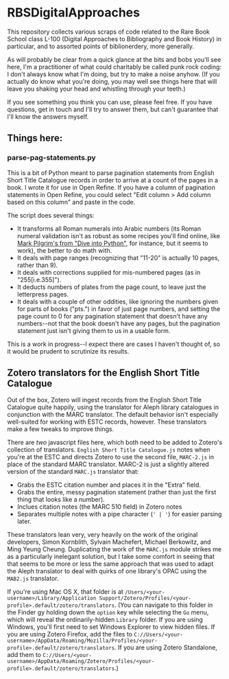# RBSDigitalApproaches
This repository collects various scraps of code related to the Rare Book School class L-100 (Digital Approaches to Bibliography and Book History) in particular, and to assorted points of biblionerdery, more generally.

As will probably be clear from a quick glance at the bits and bobs you'll see here, I'm a practitioner of what could charitably be called punk rock coding: I don't always know what I'm doing, but try to make a noise anyhow. (If you actually do know what you're doing, you may well see things here that will leave you shaking your head and whistling through your teeth.)

If you see something you think you can use, please feel free. If you have questions, get in touch and I'll try to answer them, but can't guarantee that I'll know the answers myself.

## Things here:

### parse-pag-statements.py
This is a bit of Python meant to parse pagination statements from English Short Title Catalogue records in order to arrive at a count of the pages in a book. I wrote it for use in Open Refine. If you have a column of pagination statements in Open Refine, you could select "Edit column > Add column based on this column" and paste in the code.

The script does several things:
* It transforms all Roman numerals into Arabic numbers (its Roman numeral validation isn't as robust as some recipes you'll find online, like [Mark Pilgrim's from "Dive into Python"](http://www.diveintopython.net/regular_expressions/roman_numerals.html "Roman Numerals at Dive into Python"), for instance, but it seems to work), the better to do math with.
* It deals with page ranges (recognizing that "11-20" is actually 10 pages, rather than 9).
* It deals with corrections supplied for mis-numbered pages (as in "255[i.e.355]").
* It deducts numbers of plates from the page count, to leave just the letterpress pages.
* It deals with a couple of other oddities, like ignoring the numbers given for parts of books ("pts.") in favor of just page numbers, and setting the page count to 0 for any pagination statement that doesn't have any numbers--not that the book doesn't have any pages, but the pagination statement just isn't giving them to us in a usable form.

This is a work in progress--I expect there are cases I haven't thought of, so it would be prudent to scrutinize its results.

## Zotero translators for the English Short Title Catalogue
Out of the box, Zotero will ingest records from the English Short Title Catalogue quite happily, using the translator for Aleph library catalogues in conjunction with the MARC translator. The default behavior isn't especially well-suited for working with ESTC records, however. These translators make a few tweaks to improve things.

There are *two* javascript files here, which both need to be added to Zotero's collection of translators. `English Short Title Catalogue.js` notes when you're at the ESTC and directs Zotero to use the second file, `MARC-2.js` in place of the standard MARC translator. MARC-2 is just a slightly altered version of the standard `MARC.js` translator that:
* Grabs the ESTC citation number and places it in the "Extra" field.
* Grabs the entire, messy pagination statement (rather than just the first thing that looks like a number).
* Inclues citation notes (the MARC 510 field) in Zotero notes
* Separates multiple notes with a pipe character (`' | '`) for easier parsing later.

These translators lean very, very heavily on the work of the original developers, Simon Kornblith, Sylvain Machefert, Michael Berkowitz, and Ming Yeung Cheung. Duplicating the work of the `MARC.js` module strikes me as a particularly inelegant solution, but I take some comfort in seeing that that seems to be more or less the same approach that was used to adapt the Aleph translator to deal with quirks of one library's OPAC using the `MAB2.js` translator.

  If you're using Mac OS X, that folder is at `/Users/<your-username>/Library/Application Support/Zotero/Profiles/<your-profile>.default/zotero/translators`. (You can navigate to this folder in the Finder gy holding down the `option` key while selecting the `Go` menu, which will reveal the ordinarily-hidden `Library` folder. If you are using Windows, you'll first need to set Windows Explorer to view hidden files. If you are using Zotero Firefox, add the files to `C://Users/<your-username>/AppData/Roaming/Mozilla/Profiles/<your-profile>.default/zotero/translators`. If you are using Zotero Standalone, add them to `C://Users/<your-username>/AppData/Roaming/Zotero/Profiles/<your-profile>.default/zotero/translators`.)

